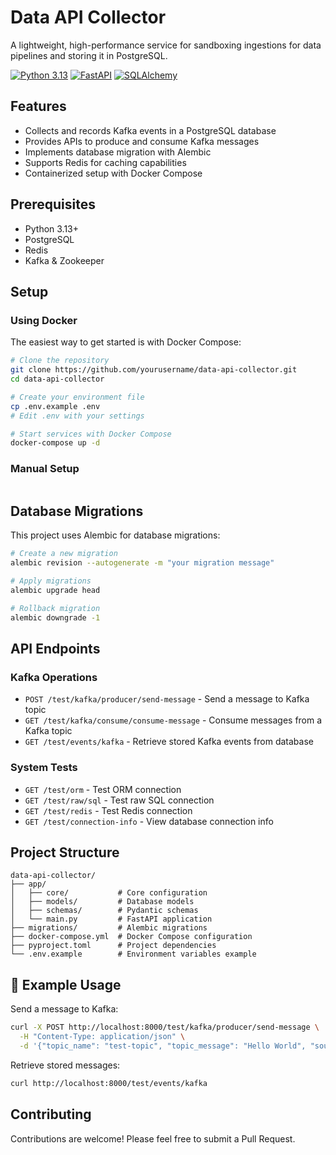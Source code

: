 # Data API Collector

A lightweight, high-performance service for sandboxing ingestions for data pipelines and storing it in PostgreSQL.

[![Python 3.13](https://img.shields.io/badge/python-3.13-blue.svg)](https://www.python.org/downloads/release/python-3130/)
[![FastAPI](https://img.shields.io/badge/FastAPI-0.116.1-green.svg)](https://fastapi.tiangolo.com/)
[![SQLAlchemy](https://img.shields.io/badge/SQLAlchemy-2.0.43-blue.svg)](https://www.sqlalchemy.org/)

## Features

- Collects and records Kafka events in a PostgreSQL database
- Provides APIs to produce and consume Kafka messages
- Implements database migration with Alembic
- Supports Redis for caching capabilities
- Containerized setup with Docker Compose

## Prerequisites

- Python 3.13+
- PostgreSQL
- Redis
- Kafka & Zookeeper

## Setup

### Using Docker

The easiest way to get started is with Docker Compose:

```bash
# Clone the repository
git clone https://github.com/yourusername/data-api-collector.git
cd data-api-collector

# Create your environment file
cp .env.example .env
# Edit .env with your settings

# Start services with Docker Compose
docker-compose up -d
```

### Manual Setup

```bash

```

## Database Migrations

This project uses Alembic for database migrations:

```bash
# Create a new migration
alembic revision --autogenerate -m "your migration message"

# Apply migrations
alembic upgrade head

# Rollback migration
alembic downgrade -1
```

## API Endpoints

### Kafka Operations

- `POST /test/kafka/producer/send-message` - Send a message to Kafka topic
- `GET /test/kafka/consume/consume-message` - Consume messages from a Kafka topic
- `GET /test/events/kafka` - Retrieve stored Kafka events from database

### System Tests

- `GET /test/orm` - Test ORM connection
- `GET /test/raw/sql` - Test raw SQL connection
- `GET /test/redis` - Test Redis connection
- `GET /test/connection-info` - View database connection info

## Project Structure

```
data-api-collector/
├── app/
│   ├── core/           # Core configuration
│   ├── models/         # Database models
│   ├── schemas/        # Pydantic schemas
│   └── main.py         # FastAPI application
├── migrations/         # Alembic migrations
├── docker-compose.yml  # Docker Compose configuration
├── pyproject.toml      # Project dependencies
└── .env.example        # Environment variables example
```

## 🧪 Example Usage

Send a message to Kafka:

```bash
curl -X POST http://localhost:8000/test/kafka/producer/send-message \
  -H "Content-Type: application/json" \
  -d '{"topic_name": "test-topic", "topic_message": "Hello World", "source": "test-user"}'
```

Retrieve stored messages:

```bash
curl http://localhost:8000/test/events/kafka
```

## Contributing

Contributions are welcome! Please feel free to submit a Pull Request.
